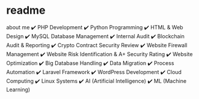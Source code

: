 # readme
about me
✔️ PHP Development
✔️ Python Programming
✔️ HTML & Web Design
✔️ MySQL Database Management
✔️ Internal Audit
✔️ Blockchain Audit & Reporting
✔️ Crypto Contract Security Review
✔️ Website Firewall Management
✔️ Website Risk Identification & A+ Security Rating
✔️ Website Optimization
✔️ Big Database Handling
✔️ Data Migration
✔️ Process Automation
✔️ Laravel Framework
✔️ WordPress Development
✔️ Cloud Computing
✔️ Linux Systems
✔️ AI (Artificial Intelligence)
✔️ ML (Machine Learning)
